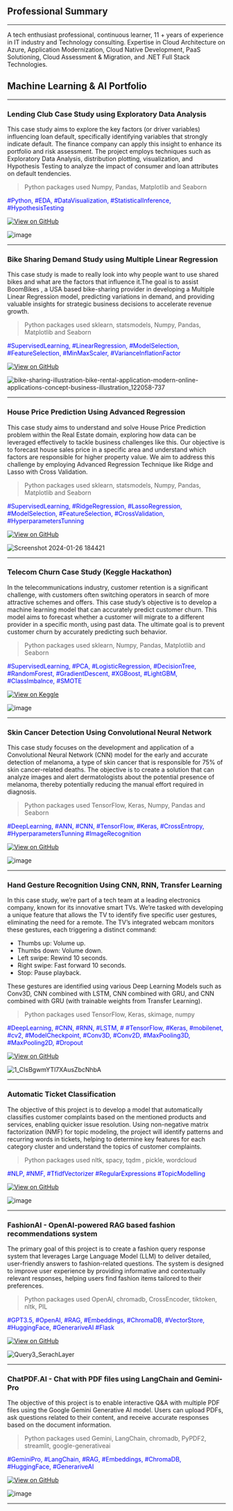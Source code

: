 ## Professional Summary
---
A tech enthusiast professional, continuous learner, 11 + years of experience in IT industry and Technology consulting. Expertise in Cloud Architecture on Azure, Application Modernization, Cloud Native Development, PaaS Solutioning, Cloud Assessment & Migration, and .NET Full Stack Technologies.

## Machine Learning & AI Portfolio
---
### Lending Club Case Study using Exploratory Data Analysis

This case study aims to explore the key factors (or driver variables) influencing loan default, specifically identifying variables that strongly indicate default. The finance company can apply this insight to enhance its portfolio and risk assessment. The project employs techniques such as Exploratory Data Analysis, distribution plotting, visualization, and Hypothesis Testing to analyze the impact of consumer and loan attributes on default tendencies.

> Python packages used Numpy, Pandas, Matplotlib and Seaborn

<span style="color: blue;">#Python, #EDA, #DataVisualization, #StatisticalInference, #HypothesisTesting</span>

[![View on GitHub](https://img.shields.io/badge/GitHub-View_on_GitHub-blue?logo=GitHub)](https://github.com/dynamicanupam/Lending-Club-Case-Study)

![image](https://github.com/dynamicanupam/dynamicanupam.github.io/assets/61014822/fdcfb3f1-4ca9-41a2-b2d1-1f0e260b4a76)

------
### Bike Sharing Demand Study using Multiple Linear Regression

This case study is made to really look into why people want to use shared bikes and what are the factors that influence it.The goal is to assist BoomBikes , a USA based bike-sharing provider in developing a Multiple Linear Regression model, predicting variations in demand, and providing valuable insights for strategic business decisions to accelerate revenue growth.

> Python packages used sklearn, statsmodels, Numpy, Pandas, Matplotlib and Seaborn

<span style="color: blue;">#SupervisedLearning, #LinearRegression, #ModelSelection, #FeatureSelection, #MinMaxScaler, #VarianceInflationFactor </span>

[![View on GitHub](https://img.shields.io/badge/GitHub-View_on_GitHub-blue?logo=GitHub)](https://github.com/dynamicanupam/Bike-Sharing-Demand-Case-Study)

![bike-sharing-illustration-bike-rental-application-modern-online-applications-concept-business-illustration_122058-737](https://github.com/dynamicanupam/dynamicanupam.github.io/assets/61014822/dbeef5d7-8b3e-41af-9295-4c421d6dc41c)

------
### House Price Prediction Using Advanced Regression

This case study aims to understand and solve House Price Prediction problem within the Real Estate domain, exploring how data can be leveraged effectively to tackle business challenges like this. Our objective is to forecast house sales price in a specific area and understand which factors are responsible for higher property value. We aim to address this challenge by employing Advanced Regression Technique like Ridge and Lasso with Cross Validation.

> Python packages used sklearn, statsmodels, Numpy, Pandas, Matplotlib and Seaborn

<span style="color: blue;">#SupervisedLearning, #RidgeRegression, #LassoRegression, #ModelSelection, #FeatureSelection, #CrossValidation, #HyperparametersTunning  </span>

[![View on GitHub](https://img.shields.io/badge/GitHub-View_on_GitHub-blue?logo=GitHub)](https://github.com/dynamicanupam/House-Price-Prediction)

![Screenshot 2024-01-26 184421](https://github.com/dynamicanupam/dynamicanupam.github.io/assets/61014822/60680df4-99fe-49a9-8176-4fbf74692cbf)

------
### Telecom Churn Case Study (Keggle Hackathon)

In the telecommunications industry, customer retention is a significant challenge, with customers often switching operators in search of more attractive schemes and offers. This case study’s objective is to develop a machine learning model that can accurately predict customer churn. This model aims to forecast whether a customer will migrate to a different provider in a specific month, using past data. The ultimate goal is to prevent customer churn by accurately predicting such behavior.

> Python packages used sklearn, Numpy, Pandas, Matplotlib and Seaborn

<span style="color: blue;">#SupervisedLearning, #PCA, #LogisticRegression, #DecisionTree, #RandomForest, #GradientDescent, #XGBoost, #LightGBM, #ClassImbalnce, #SMOTE </span>

[![View on Keggle](https://img.shields.io/badge/Keggle-Leaderboard-blue)](https://www.kaggle.com/competitions/telecom-churn-case-study-hackathon-c57/leaderboard)

![image](https://github.com/dynamicanupam/dynamicanupam.github.io/assets/61014822/f2e1ddfd-f16c-45a3-8df3-4fa70df07cdd)

------
### Skin Cancer Detection Using Convolutional Neural Network

This case study focuses on the development and application of a Convolutional Neural Network (CNN) model for the early and accurate detection of melanoma, a type of skin cancer that is responsible for 75% of skin cancer-related deaths. The objective is to create a solution that can analyze images and alert dermatologists about the potential presence of melanoma, thereby potentially reducing the manual effort required in diagnosis.

> Python packages used TensorFlow, Keras, Numpy, Pandas and Seaborn

<span style="color: blue;">#DeepLearning, #ANN, #CNN, #TensorFlow, #Keras, #CrossEntropy, #HyperparametersTunning #ImageRecognition  </span>

[![View on GitHub](https://img.shields.io/badge/GitHub-View_on_GitHub-blue?logo=GitHub)](https://github.com/dynamicanupam/Skin-Cancer-Detection)

![image](https://github.com/dynamicanupam/dynamicanupam.github.io/assets/61014822/a2c594c1-6492-4d74-ba72-f5d65da269dd)

------
### Hand Gesture Recognition Using CNN, RNN, Transfer Learning

In this case study, we’re part of a tech team at a leading electronics company, known for its innovative smart TVs. We’re tasked with developing a unique feature that allows the TV to identify five specific user gestures, eliminating the need for a remote. The TV’s integrated webcam monitors these gestures, each triggering a distinct command:

- Thumbs up: Volume up.
- Thumbs down: Volume down.
- Left swipe: Rewind 10 seconds.
- Right swipe: Fast forward 10 seconds.
- Stop: Pause playback.

These gestures are identified using various Deep Learning Models such as Conv3D, CNN combined with LSTM, CNN combined with GRU, and CNN combined with GRU (with trainable weights from Transfer Learning).

> Python packages used TensorFlow, Keras, skimage, numpy

<span style="color: blue;">#DeepLearning, #CNN, #RNN, #LSTM, # #TensorFlow, #Keras, #mobilenet, #cv2, #ModelCheckpoint, #Conv3D, #Conv2D,  #MaxPooling3D, #MaxPooling2D, #Dropout </span>

[![View on GitHub](https://img.shields.io/badge/GitHub-View_on_GitHub-blue?logo=GitHub)](https://github.com/dynamicanupam/Hand-Gesture-Recognition)

![1_CIsBgwmYTl7XAusZbcNhbA](https://github.com/dynamicanupam/dynamicanupam.github.io/assets/61014822/1a130850-654c-4d22-a1b5-c84efd090ef2)

------
### Automatic Ticket Classification

The objective of this project is to develop a model that automatically classifies customer complaints based on the mentioned products and services, enabling quicker issue resolution. Using non-negative matrix factorization (NMF) for topic modeling, the project will identify patterns and recurring words in tickets, helping to determine key features for each category cluster and understand the topics of customer complaints.

> Python packages used nltk, spacy, tqdm , pickle, wordcloud 

<span style="color: blue;">#NLP, #NMF, #TfidfVectorizer #RegularExpressions #TopicModelling</span>

[![View on GitHub](https://img.shields.io/badge/GitHub-View_on_GitHub-blue?logo=GitHub)](https://github.com/dynamicanupam/Automatic-Ticket-Classification-Using-NLP)

![image](https://github.com/user-attachments/assets/9630e533-2803-48bd-b9ec-714d492d9a08)

------
### FashionAI - OpenAI-powered RAG based fashion recommendations system

The primary goal of this project is to create a fashion query response system that leverages 
Large Language Model (LLM) to deliver detailed, user-friendly answers to fashion-related questions. The system 
is designed to improve user experience by providing informative and contextually relevant 
responses, helping users find fashion items tailored to their preferences. 

> Python packages used OpenAI, chromadb, CrossEncoder, tiktoken, nltk, PIL

<span style="color: blue;">#GPT3.5, #OpenAI, #RAG, #Embeddings, #ChromaDB, #VectorStore, #HuggingFace, #GenerariveAI #Flask </span>

[![View on GitHub](https://img.shields.io/badge/GitHub-View_on_GitHub-blue?logo=GitHub)](https://github.com/dynamicanupam/Fashion_Recommendation_System_using_RAG_pipeline)

![Query3_SerachLayer](https://github.com/user-attachments/assets/34951fab-2607-4442-a6c8-9cfc11d0eae5)

-----
### ChatPDF.AI - Chat with PDF files using LangChain and Gemini-Pro

The objective of this project is to enable interactive Q&A with multiple PDF files using the Google Gemini Generative AI model. Users can upload PDFs, ask questions related to their content, and receive accurate responses based on the document information.

> Python packages used Gemini, LangChain, chromadb, PyPDF2, streamlit, google-generativeai

<span style="color: blue;">#GeminiPro, #LangChain, #RAG, #Embeddings, #ChromaDB, #HuggingFace, #GenerariveAI </span>

[![View on GitHub](https://img.shields.io/badge/GitHub-View_on_GitHub-blue?logo=GitHub)](https://github.com/dynamicanupam/Chat_with_PDF_using_LangChain)

![image](https://github.com/user-attachments/assets/840d4340-a96b-467d-8c8c-07dd74a1c95d)


-----
